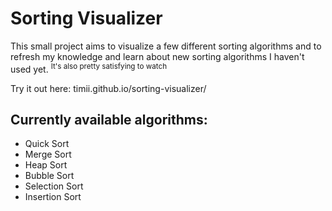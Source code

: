 # Sorting Visualizer

This small project aims to visualize a few different sorting algorithms and to refresh my knowledge and learn about new sorting algorithms
I haven't used yet. <sup>It's also pretty satisfying to watch</sup>

Try it out here: timii.github.io/sorting-visualizer/

## Currently available algorithms:

-   Quick Sort
-   Merge Sort
-   Heap Sort
-   Bubble Sort
-   Selection Sort
-   Insertion Sort
